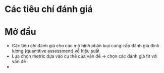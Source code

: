 # Các tiêu chí đánh giá

# Mở đầu 
 - Các tiêu chí đánh giá cho các mô hình phân loại cung cấp đánh giá định lượng (quantitive assessment) về hiệu suất 
 - Lựa chọn metric dựa vào cụ thể của vấn đề -> chọn các đánh giá fit với vấn đề
 - 